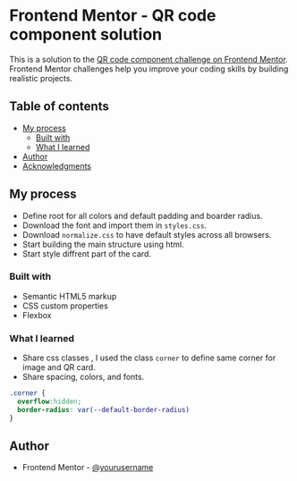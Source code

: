 # Frontend Mentor - QR code component solution

This is a solution to the [QR code component challenge on Frontend Mentor](https://www.frontendmentor.io/challenges/qr-code-component-iux_sIO_H). Frontend Mentor challenges help you improve your coding skills by building realistic projects.

## Table of contents

- [My process](#my-process)
  - [Built with](#built-with)
  - [What I learned](#what-i-learned)
- [Author](#author)
- [Acknowledgments](#acknowledgments)



## My process
- Define root for all colors and default padding and boarder radius.
- Download the font and import them in `styles.css`.
- Download `normalize.css` to have default styles across all browsers.
- Start building the main structure using html.
- Start style diffrent part of the card.

### Built with

- Semantic HTML5 markup
- CSS custom properties
- Flexbox


### What I learned
- Share css classes , I used the class `corner` to define same corner for image and QR card.
- Share spacing, colors, and fonts.


```css
.corner {
  overflow:hidden;
  border-radius: var(--default-border-radius)
}
```



## Author


- Frontend Mentor - [@yourusername](https://www.frontendmentor.io/profile/Diyaa-Gubarah)
